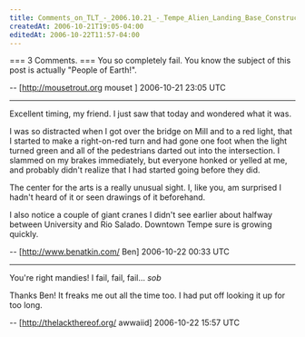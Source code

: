 ```yaml
---
title: Comments_on_TLT_-_2006.10.21_-_Tempe_Alien_Landing_Base_Construction
createdAt: 2006-10-21T19:05-04:00
editedAt: 2006-10-22T11:57-04:00
---
```


=== 3 Comments. ===
You so completely fail. You know the subject of this post is actually "People of Earth!".

-- [http://mousetrout.org mouset ] 2006-10-21 23:05 UTC


----

Excellent timing, my friend. I just saw that today and wondered what it was.

I was so distracted when I got over the bridge on Mill and to a red light, that I started to make a right-on-red turn and had gone one foot when the light turned green and all of the pedestrians darted out into the intersection. I slammed on my brakes immediately, but everyone honked or yelled at me, and probably didn't realize that I had started going before they did.

The center for the arts is a really unusual sight. I, like you, am surprised I hadn't heard of it or seen drawings of it beforehand.

I also notice a couple of giant cranes I didn't see earlier about halfway between University and Rio Salado. Downtown Tempe sure is growing quickly.

-- [http://www.benatkin.com/ Ben] 2006-10-22 00:33 UTC


----

You're right mandies! I fail, fail, fail... *sob*

Thanks Ben! It freaks me out all the time too. I had put off looking it up for too long.

-- [http://thelackthereof.org/ awwaiid] 2006-10-22 15:57 UTC


